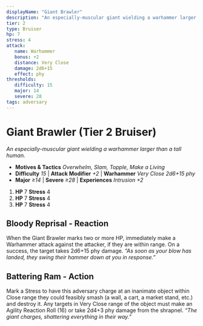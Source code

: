 ```yaml
---
displayName: "Giant Brawler"
description: "An especially-muscular giant wielding a warhammer larger than a tall human."
tier: 2
type: Bruiser
hp: 7
stress: 4
attack:
   name: Warhammer
   bonus: +2
   distance: Very Close
   damage: 2d6+15
   effect: phy
thresholds:
   difficulty: 15
   major: 14
   severe: 28
tags: adversary
---
```

# Giant Brawler (Tier 2 Bruiser)
_An especially-muscular giant wielding a warhammer larger than a tall human._

- **Motives & Tactics** _Overwhelm, Slam, Topple, Make a Living_
- **Difficulty** _15_ | **Attack Modifier** _+2_ | **Warhammer** _Very Close 2d6+15 phy_
- **Major** _≥14_ | **Severe** _≥28_ | **Experiences** _Intrusion +2_

1. **HP** 7
   **Stress** 4
2. **HP** 7
   **Stress** 4
3. **HP** 7
   **Stress** 4

## Bloody Reprisal - Reaction
When the Giant Brawler marks two or more HP, immediately make a Warhammer attack against the attacker, if they are within range. On a success, the target takes 2d6+15 phy damage. _“As soon as your blow has landed, they swing their hammer down at you in response.”_

## Battering Ram - Action
Mark a Stress to have this adversary charge at an inanimate object within Close range they could feasibly smash (a wall, a cart, a market stand, etc.) and destroy it. Any targets in Very Close range of the object must make an Agility Reaction Roll (16) or take 2d4+3 phy damage from the shrapnel. _“The giant charges, shattering everything in their way.”_

